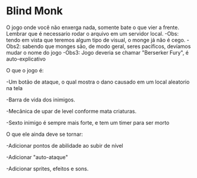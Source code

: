 # Blind Monk
O jogo onde você não enxerga nada, somente bate o que vier a frente.
Lembrar que é necessario rodar o arquivo em um servidor local.
-Obs: tendo em vista que teremos algum tipo de visual, o monge já não é cego.
-Obs2: sabendo que monges são, de modo geral, seres pacíficos, devíamos mudar o nome do jogo
-Obs3: Jogo deveria se chamar "Berserker Fury", é auto-explicativo


O que o jogo é:

-Um botão de ataque, o qual mostra o dano causado em um local aleatorio na tela

-Barra de vida dos inimigos.

-Mecânica de upar de level conforme mata criaturas.

-Sexto inimigo é sempre mais forte, e tem um timer para ser morto


O que ele ainda deve se tornar:

-Adicionar pontos de abilidade ao subir de nível

-Adicionar "auto-ataque"

-Adicionar sprites, efeitos e sons.
